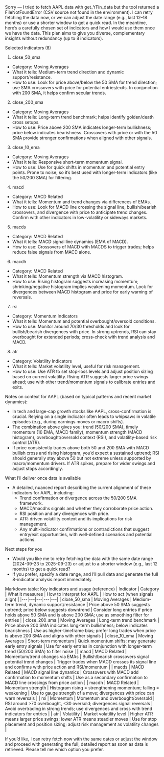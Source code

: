 Sorry — I tried to fetch AAPL data with get_YFin_data but the tool returned a FileNotFoundError (CSV source not found in the environment). I can retry fetching the data now, or we can adjust the date range (e.g., last 12–18 months) or use a shorter window to get a quick read. In the meantime, here’s a carefully chosen set of indicators and how I would use them once we have the data. This plan aims to give you diverse, complementary insights without redundancy (up to 8 indicators).

Selected indicators (8)
1) close_50_sma
- Category: Moving Averages
- What it tells: Medium-term trend direction and dynamic support/resistance.
- How to use: Look for price above/below the 50 SMA for trend direction; use SMA crossovers with price for potential entries/exits. In conjunction with 200 SMA, it helps confirm secular trends.

2) close_200_sma
- Category: Moving Averages
- What it tells: Long-term trend benchmark; helps identify golden/death cross setups.
- How to use: Price above 200 SMA indicates longer-term bullishness; price below indicates bearishness. Crossovers with price or with the 50 SMA provide stronger confirmations when aligned with other signals.

3) close_10_ema
- Category: Moving Averages
- What it tells: Responsive short-term momentum signal.
- How to use: Use for quick shifts in momentum and potential entry points. Prone to noise, so it’s best used with longer-term indicators (like the 50/200 SMA) for filtering.

4) macd
- Category: MACD Related
- What it tells: Momentum and trend changes via differences of EMAs.
- How to use: Look for MACD line crossing the signal line, bullish/bearish crossovers, and divergence with price to anticipate trend changes. Confirm with other indicators in low-volatility or sideways markets.

5) macds
- Category: MACD Related
- What it tells: MACD signal line dynamics (EMA of MACD).
- How to use: Crossovers of MACD with MACDS to trigger trades; helps reduce false signals from MACD alone.

6) macdh
- Category: MACD Related
- What it tells: Momentum strength via MACD histogram.
- How to use: Rising histogram suggests increasing momentum; shrinking/negative histogram implies weakening momentum. Look for divergences between MACD histogram and price for early warning of reversals.

7) rsi
- Category: Momentum Indicators
- What it tells: Momentum and potential overbought/oversold conditions.
- How to use: Monitor around 70/30 thresholds and look for bullish/bearish divergences with price. In strong uptrends, RSI can stay overbought for extended periods; cross-check with trend analysis and MACD.

8) atr
- Category: Volatility Indicators
- What it tells: Market volatility level, useful for risk management.
- How to use: Use ATR to set stop-loss levels and adjust position sizing based on current volatility. Rising ATR suggests larger price swings ahead; use with other trend/momentum signals to calibrate entries and exits.

Notes on context for AAPL (based on typical patterns and recent market dynamics):
- In tech and large-cap growth stocks like AAPL, cross-confirmation is crucial. Relying on a single indicator often leads to whipsaws in volatile episodes (e.g., during earnings moves or macro shifts).
- The combination above gives you: trend (50/200 SMA), timely momentum (10 EMA, MACD family), momentum strength (MACD histogram), overbought/oversold context (RSI), and volatility-based risk control (ATR).
- If price consistently trades above both 50 and 200 SMA with MACD bullish cross and rising histogram, you’d expect a sustained uptrend; RSI should generally stay above 50 but not extreme unless supported by macro/momentum drivers. If ATR spikes, prepare for wider swings and adjust stops accordingly.

What I’ll deliver once data is available
- A detailed, nuanced report describing the current alignment of these indicators for AAPL, including:
  - Trend confirmation or divergence across the 50/200 SMA framework.
  - MACD/macdhs signals and whether they corroborate price action.
  - RSI position and any divergences with price.
  - ATR-driven volatility context and its implications for risk management.
  - Any multi-indicator confirmations or contradictions that suggest entry/exit opportunities, with well-defined scenarios and potential actions.

Next steps for you
- Would you like me to retry fetching the data with the same date range (2024-09-23 to 2025-09-23) or adjust to a shorter window (e.g., last 12 months) to get a quick read?
- If you prefer, specify a date range, and I’ll pull data and generate the full 8-indicator analysis report immediately.

Markdown table: Key indicators and usage (reference)
| Indicator | Category | What it measures | How to interpret for AAPL | How to act (when signals align) |
|---|---|---|---|---|
| close_50_sma | Moving Averages | Medium-term trend, dynamic support/resistance | Price above 50 SMA suggests uptrend; price below suggests downtrend | Consider long entries if price holds above 50 SMA and is above 200 SMA; use as smoothing filter for entries |
| close_200_sma | Moving Averages | Long-term trend benchmark | Price above 200 SMA indicates long-term bullishness; below indicates bearishness | Use as higher-timeframe bias; prefer long trades when price is above 200 SMA and aligns with other signals |
| close_10_ema | Moving Averages | Short-term momentum | Quick momentum shifts; may generate early entry signals | Use for early entries in conjunction with longer-term trend (50/200 SMA) to filter noise |
| macd | MACD Related | Momentum/trend changes via EMAs | Bullish/bearish crossovers signal potential trend changes | Trigger trades when MACD crosses its signal line and confirms with price action and RSI/momentum |
| macds | MACD Related | MACD signal line dynamics | Crossovers with MACD add confirmation to momentum shifts | Use as a secondary confirmation to MACD line crossings from price action |
| macdh | MACD Related | Momentum strength | Histogram rising = strengthening momentum; falling = weakening | Use to gauge strength of a move; divergences with price can warn reversals |
| rsi | Momentum | Momentum and overbought/oversold | RSI around >70 overbought, <30 oversold; divergences signal reversals | Avoid overtrading in strong trends; use divergences and cross with trend indicators for entries |
| atr | Volatility | Market volatility level | Higher ATR means larger price swings; lower ATR means steadier moves | Use for stop placement and position sizing; adjust risk management as volatility changes |

If you’d like, I can retry fetch now with the same dates or adjust the window and proceed with generating the full, detailed report as soon as data is retrieved. Please tell me which option you prefer.